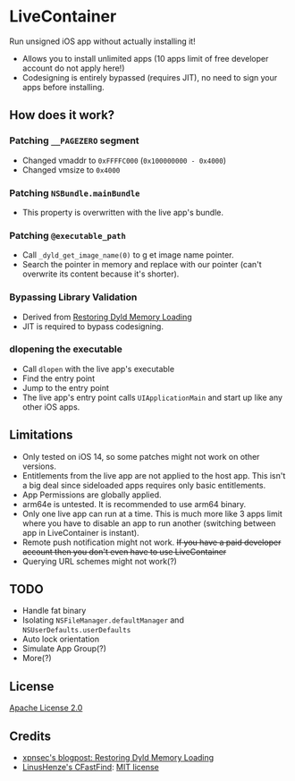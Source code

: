 # LiveContainer
Run unsigned iOS app without actually installing it!
- Allows you to install unlimited apps (10 apps limit of free developer account do not apply here!)
- Codesigning is entirely bypassed (requires JIT), no need to sign your apps before installing.

## How does it work?

### Patching `__PAGEZERO` segment
- Changed vmaddr to `0xFFFFC000` (`0x100000000 - 0x4000`)
- Changed vmsize to `0x4000`

### Patching `NSBundle.mainBundle`
- This property is overwritten with the live app's bundle.

### Patching `@executable_path`
- Call `_dyld_get_image_name(0)` to g et image name pointer.
- Search the pointer in memory and replace with our pointer (can't overwrite its content because it's shorter).

### Bypassing Library Validation
- Derived from [Restoring Dyld Memory Loading](https://blog.xpnsec.com/restoring-dyld-memory-loading)
- JIT is required to bypass codesigning.

### dlopening the executable
- Call `dlopen` with the live app's executable
- Find the entry point
- Jump to the entry point
- The live app's entry point calls `UIApplicationMain` and start up like any other iOS apps.

## Limitations
- Only tested on iOS 14, so some patches might not work on other versions.
- Entitlements from the live app are not applied to the host app. This isn't a big deal since sideloaded apps requires only basic entitlements.
- App Permissions are globally applied.
- arm64e is untested. It is recommended to use arm64 binary.
- Only one live app can run at a time. This is much more like 3 apps limit where you have to disable an app to run another (switching between app in LiveContainer is instant).
- Remote push notification might not work. ~~If you have a paid developer account then you don't even have to use LiveContainer~~
- Querying URL schemes might not work(?)

## TODO
- Handle fat binary
- Isolating `NSFileManager.defaultManager` and `NSUserDefaults.userDefaults`
- Auto lock orientation
- Simulate App Group(?)
- More(?)

## License
[Apache License 2.0](https://github.com/khanhduytran0/LiveContainer/blob/main/LICENSE)

## Credits
- [xpnsec's blogpost: Restoring Dyld Memory Loading](https://blog.xpnsec.com/restoring-dyld-memory-loading)
- [LinusHenze's CFastFind](https://github.com/pinauten/PatchfinderUtils/blob/master/Sources/CFastFind/CFastFind.c): [MIT license](https://github.com/pinauten/PatchfinderUtils/blob/master/LICENSE)
